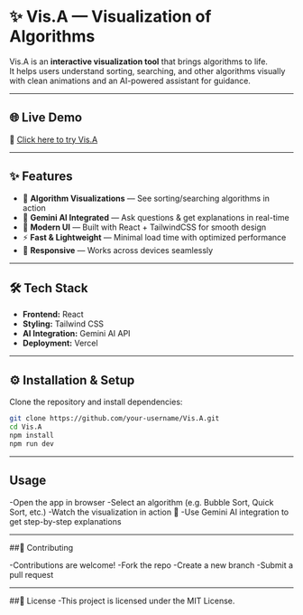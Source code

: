 # ✨ Vis.A — Visualization of Algorithms  

Vis.A is an **interactive visualization tool** that brings algorithms to life.  
It helps users understand sorting, searching, and other algorithms visually with clean animations and an AI-powered assistant for guidance.  

---

## 🌐 Live Demo  
🔗 [Click here to try Vis.A](https://your-deployment-link.com)  

---

## ✨ Features  
- 🎥 **Algorithm Visualizations** — See sorting/searching algorithms in action  
- 🤖 **Gemini AI Integrated** — Ask questions & get explanations in real-time  
- 🎨 **Modern UI** — Built with React + TailwindCSS for smooth design  
- ⚡ **Fast & Lightweight** — Minimal load time with optimized performance  
- 📱 **Responsive** — Works across devices seamlessly  

---

## 🛠️ Tech Stack  
- **Frontend:** React  
- **Styling:** Tailwind CSS  
- **AI Integration:** Gemini AI API  
- **Deployment:** Vercel  



---

## ⚙️ Installation & Setup  

Clone the repository and install dependencies:  

```bash
git clone https://github.com/your-username/Vis.A.git
cd Vis.A
npm install
npm run dev
```
---

## Usage

-Open the app in browser
-Select an algorithm (e.g. Bubble Sort, Quick Sort, etc.)
-Watch the visualization in action 🎥
-Use Gemini AI integration to get step-by-step explanations

---

##🤝 Contributing

-Contributions are welcome!
-Fork the repo
-Create a new branch
-Submit a pull request 

---

##📜 License
-This project is licensed under the MIT License.

